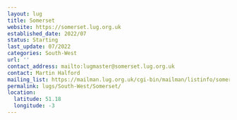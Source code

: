 ```yaml
---
layout: lug
title: Somerset
website: https://somerset.lug.org.uk
established_date: 2022/07
status: Starting
last_update: 07/2022
categories: South-West
url: ''
contact_address: mailto:lugmaster@somerset.lug.org.uk
contact: Martin Halford
mailing_list: https://mailman.lug.org.uk/cgi-bin/mailman/listinfo/somerset
permalink: lugs/South-West/Somerset/
location:
  latitude: 51.18
  longitude: -3
---
```

